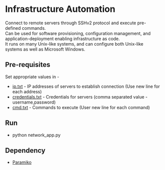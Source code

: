 # Infrastructure Automation

Connect to remote servers through SSHv2 protocol and execute pre-defined commands.\
Can be used for software provisioning, configuration management, and application-deployment enabling infrastructure as code.  
It runs on many Unix-like systems, and can configure both Unix-like systems as well as Microsoft Windows.

## Pre-requisites
Set appropriate values in -
- [ip.txt](https://github.com/abrasham-chowdhury/InfrastructureAutomation/blob/main/resources/ip.txt) - IP addresses of servers to establish connection (Use new line for each address)
- [credentials.txt](https://github.com/abrasham-chowdhury/InfrastructureAutomation/blob/main/resources/credentials.txt) - Credentials for servers (comma separated value - username,password)
- [cmd.txt](https://github.com/abrasham-chowdhury/InfrastructureAutomation/blob/main/resources/cmd.txt) - Commands to execute (User new line for each command)

## Run
- python network_app.py

## Dependency
- [Paramiko](https://www.paramiko.org/)
